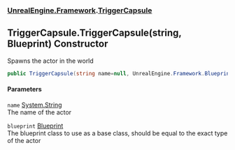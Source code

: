 ### [UnrealEngine.Framework](UnrealEngine_Framework.md 'UnrealEngine.Framework').[TriggerCapsule](TriggerCapsule.md 'UnrealEngine.Framework.TriggerCapsule')
## TriggerCapsule.TriggerCapsule(string, Blueprint) Constructor
Spawns the actor in the world  
```csharp
public TriggerCapsule(string name=null, UnrealEngine.Framework.Blueprint blueprint=null);
```
#### Parameters
<a name='UnrealEngine_Framework_TriggerCapsule_TriggerCapsule(string_UnrealEngine_Framework_Blueprint)_name'></a>
`name` [System.String](https://docs.microsoft.com/en-us/dotnet/api/System.String 'System.String')  
The name of the actor
  
<a name='UnrealEngine_Framework_TriggerCapsule_TriggerCapsule(string_UnrealEngine_Framework_Blueprint)_blueprint'></a>
`blueprint` [Blueprint](Blueprint.md 'UnrealEngine.Framework.Blueprint')  
The blueprint class to use as a base class, should be equal to the exact type of the actor
  
